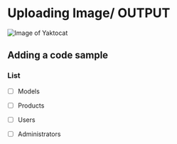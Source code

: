 # Uploading Image/ OUTPUT

![Image of Yaktocat](https://octodex.github.com/images/yaktocat.png)

## Adding a code sample

### List 

- [ ] Models
- [ ] Products
- [ ] Users
- [ ] Administrators


